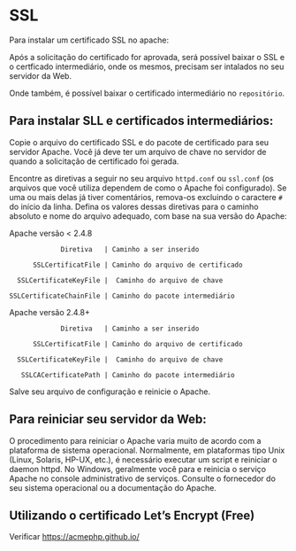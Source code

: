 # SSL

Para instalar um certificado SSL no apache:

Após a solicitação do certificado for aprovada, será possível baixar o SSL e o certficado intermediário, onde os mesmos, precisam ser intalados no seu servidor da Web.

Onde também, é possível baixar o certificado intermediário no `repositório`.

## Para instalar SLL e certificados intermediários:

Copie o arquivo do certificado SSL e do pacote de certificado para seu servidor Apache. Você já deve ter um arquivo de chave no servidor de quando a solicitação de certificado foi gerada.

Encontre as diretivas a seguir no seu arquivo `httpd.conf` ou `ssl.conf` (os arquivos que você utiliza dependem de como o Apache foi configurado). Se uma ou mais delas já tiver comentários, remova-os excluindo o caractere `#` do início da linha. Defina os valores dessas diretivas para o caminho absoluto e nome do arquivo adequado, com base na sua versão do Apache:

Apache versão < 2.4.8

                 Diretiva   | Caminho a ser inserido

          SSLCertificatFile | Caminho do arquivo de certificado

      SSLCertificateKeyFile |  Caminho do arquivo de chave

    SSLCertificateChainFile | Caminho do pacote intermediário

Apache versão 2.4.8+

                 Diretiva   | Caminho a ser inserido

          SSLCertificatFile | Caminho do arquivo de certificado

      SSLCertificateKeyFile |  Caminho do arquivo de chave

       SSLCACertificatePath | Caminho do pacote intermediário

Salve seu arquivo de configuração e reinicie o Apache.

## Para reiniciar seu servidor da Web:

O procedimento para reiniciar o Apache varia muito de acordo com a plataforma de sistema operacional. Normalmente, em plataformas tipo Unix (Linux, Solaris, HP-UX, etc.), é necessário executar um script e reiniciar o daemon httpd. No Windows, geralmente você para e reinicia o serviço Apache no console administrativo de serviços. Consulte o fornecedor do seu sistema operacional ou a documentação do Apache.

## Utilizando o certificado Let’s Encrypt (Free)

Verificar https://acmephp.github.io/

